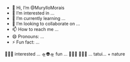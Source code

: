 - 👋 Hi, I’m @MurylloMorais
- 👀 I’m interested in ...
- 🌱 I’m currently learning ...
- 💞️ I’m looking to collaborate on ...
- 📫 How to reach me ...
- 😄 Pronouns: ...
- ⚡ Fun fact: ...

<!---
MurylloMorais/MurylloMorais is a ✨ special ✨ repository because its `README.md` (this file) appears on your GitHub profile.
You can click the Preview link to take a look at your changes.
--->
🤠🏹🤠 interested ...
🛸👽🛸 fun ...
🧗🚵🧗 🦥🦥🦥 ...
tatui... + nature
